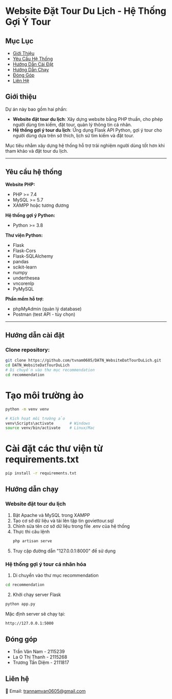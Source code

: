 # Website Đặt Tour Du Lịch - Hệ Thống Gợi Ý Tour

## Mục Lục
- [Giới Thiệu](#giới-thiệu)
- [Yêu Cầu Hệ Thống](#yêu-cầu-hệ-thống)
- [Hướng Dẫn Cài Đặt](#hướng-dẫn-cài-đặt)
- [Hướng Dẫn Chạy](#hướng-dẫn-chạy)
- [Đóng Góp](#đóng-góp)
- [Liên Hệ](#liên-hệ)

## Giới thiệu
Dự án này bao gồm hai phần:

- **Website đặt tour du lịch**: Xây dựng website bằng PHP thuần, cho phép người dùng tìm kiếm, đặt tour, quản lý thông tin cá nhân.
- **Hệ thống gợi ý tour du lịch**: Ứng dụng Flask API Python, gợi ý tour cho người dùng dựa trên sở thích, lịch sử tìm kiếm và đặt tour.

Mục tiêu nhằm xây dựng hệ thống hỗ trợ trải nghiệm người dùng tốt hơn khi tham khảo và đặt tour du lịch.

---

## Yêu cầu hệ thống

**Website PHP:**
- PHP >= 7.4
- MySQL >= 5.7
- XAMPP hoặc tương đương

**Hệ thống gợi ý Python:**
- Python >= 3.8

**Thư viện Python:**
- Flask
- Flask-Cors
- Flask-SQLAlchemy
- pandas
- scikit-learn
- numpy
- underthesea
- vncorenlp
- PyMySQL

**Phần mềm hỗ trợ:**
- phpMyAdmin (quản lý database)
- Postman (test API - tùy chọn)

---

## Hướng dẫn cài đặt

### Clone repository:

  ```bash
  git clone https://github.com/tvnam0605/DATN_WebsiteDatTourDuLich.git
  cd DATN_WebsiteDatTourDuLich
  # Di chuyển vào thư mục recommendation
  cd recommendation
  ```

# Tạo môi trường ảo
  ```bash
  python -m venv venv
  
  # Kích hoạt môi trường ảo
  venv\Scripts\activate       # Windows
  source venv/bin/activate    # Linux/Mac
  ```
# Cài đặt các thư viện từ requirements.txt
  ```bash
  pip install -r requirements.txt
  ```
## Hướng dẫn chạy
### Website đặt tour du lịch
1. Bật Apache và MySQL trong XAMPP
2. Tạo cơ sở dữ liệu và tải lên tập tin goviettour.sql
3. Chỉnh sửa tên cơ sở dữ liệu trong file .env của hệ thống
4. Thực thi câu lệnh
   ```bash
   php artisan serve
   ```
5. Truy cập đường dẫn "127.0.0.1:8000" để sử dụng
### Hệ thống gợi ý tour cá nhân hóa
1. Di chuyển vào thư mục recommendation
  ```bash
  cd recommendation
  ```
2. Khởi chạy server Flask
  ```bash
  python app.py
  ```
Mặc định server sẽ chạy tại:
  ```bash
  http://127.0.0.1:5000
  ```
## Đóng góp
- Trần Văn Nam - 2115239
- La O Thị Thanh - 2115268
- Trương Tấn Diệm - 2111817
## Liên hệ
📧 Email: trannamvan0605@gmail.com

